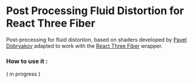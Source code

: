 # Post Processing Fluid Distortion for React Three Fiber

Post-processing for fluid distortion, based on shaders developed by [Pavel Dobryakov](https://github.com/PavelDoGreat/WebGL-Fluid-Simulation) adapted to work with the [React Three Fiber](https://docs.pmnd.rs/react-three-fiber/getting-started/introduction) wrapper.

### How to use it :

( in progress )
